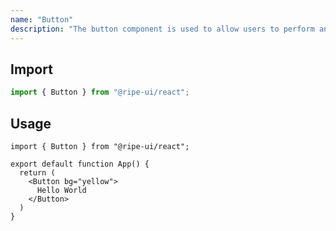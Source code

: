 ```yaml
---
name: "Button"
description: "The button component is used to allow users to perform an action."
---
```


## Import

```jsx
import { Button } from "@ripe-ui/react";
```

## Usage

```ripe
import { Button } from "@ripe-ui/react";

export default function App() {
  return (
    <Button bg="yellow">
      Hello World
    </Button>
  )
}
```
